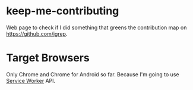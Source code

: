 # keep-me-contributing

Web page to check if I did something that greens the contribution map on https://github.com/igrep.

# Target Browsers

Only Chrome and Chrome for Android so far. Because I'm going to use [Service Worker](https://github.com/slightlyoff/ServiceWorker) API.
